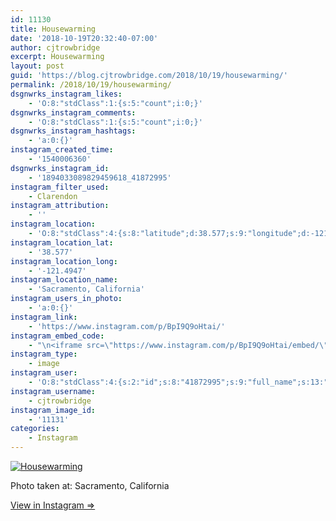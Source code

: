 ```yaml
---
id: 11130
title: Housewarming
date: '2018-10-19T20:32:40-07:00'
author: cjtrowbridge
excerpt: Housewarming
layout: post
guid: 'https://blog.cjtrowbridge.com/2018/10/19/housewarming/'
permalink: /2018/10/19/housewarming/
dsgnwrks_instagram_likes:
    - 'O:8:"stdClass":1:{s:5:"count";i:0;}'
dsgnwrks_instagram_comments:
    - 'O:8:"stdClass":1:{s:5:"count";i:0;}'
dsgnwrks_instagram_hashtags:
    - 'a:0:{}'
instagram_created_time:
    - '1540006360'
dsgnwrks_instagram_id:
    - '1894033089829459618_41872995'
instagram_filter_used:
    - Clarendon
instagram_attribution:
    - ''
instagram_location:
    - 'O:8:"stdClass":4:{s:8:"latitude";d:38.577;s:9:"longitude";d:-121.4947;s:4:"name";s:22:"Sacramento, California";s:2:"id";i:212931804;}'
instagram_location_lat:
    - '38.577'
instagram_location_long:
    - '-121.4947'
instagram_location_name:
    - 'Sacramento, California'
instagram_users_in_photo:
    - 'a:0:{}'
instagram_link:
    - 'https://www.instagram.com/p/BpI9Q9oHtai/'
instagram_embed_code:
    - "\n<iframe src=\"https://www.instagram.com/p/BpI9Q9oHtai/embed/\" width=\"612\" height=\"710\" frameborder=\"0\" scrolling=\"no\" allowtransparency=\"true\" class=\"insta-image-embed\"></iframe>\n"
instagram_type:
    - image
instagram_user:
    - 'O:8:"stdClass":4:{s:2:"id";s:8:"41872995";s:9:"full_name";s:13:"CJ Trowbridge";s:15:"profile_picture";s:141:"https://scontent.cdninstagram.com/vp/f84f0a6bdeca4ac376593587c3ce821c/5C56ED1C/t51.2885-19/s150x150/13724650_1188772791164794_142557231_a.jpg";s:8:"username";s:12:"cjtrowbridge";}'
instagram_username:
    - cjtrowbridge
instagram_image_id:
    - '11131'
categories:
    - Instagram
---
```


[![Housewarming](https://blog.cjtrowbridge.com/wp-content/uploads/2018/10/1540006360-1-1.jpg)](https://www.instagram.com/p/BpI9Q9oHtai/)

Photo taken at: Sacramento, California

[View in Instagram ⇒](https://www.instagram.com/p/BpI9Q9oHtai/)